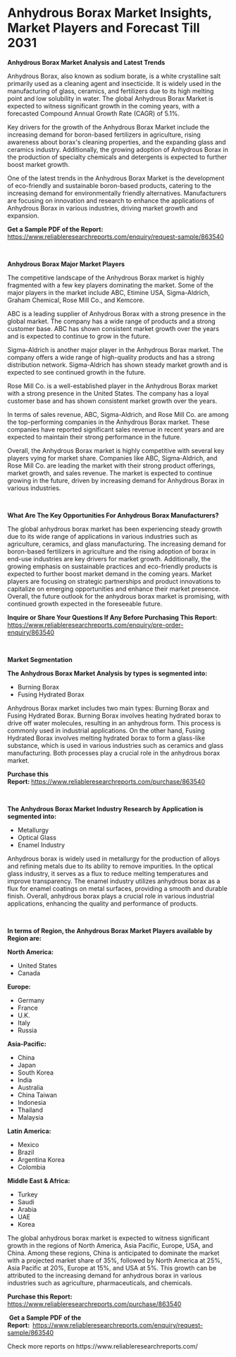 <p><h1>Anhydrous Borax Market Insights, Market Players and Forecast Till 2031</h1></p><p><strong>Anhydrous Borax Market Analysis and Latest Trends</strong></p>
<p><p>Anhydrous Borax, also known as sodium borate, is a white crystalline salt primarily used as a cleaning agent and insecticide. It is widely used in the manufacturing of glass, ceramics, and fertilizers due to its high melting point and low solubility in water. The global Anhydrous Borax Market is expected to witness significant growth in the coming years, with a forecasted Compound Annual Growth Rate (CAGR) of 5.1%.</p><p>Key drivers for the growth of the Anhydrous Borax Market include the increasing demand for boron-based fertilizers in agriculture, rising awareness about borax's cleaning properties, and the expanding glass and ceramics industry. Additionally, the growing adoption of Anhydrous Borax in the production of specialty chemicals and detergents is expected to further boost market growth.</p><p>One of the latest trends in the Anhydrous Borax Market is the development of eco-friendly and sustainable boron-based products, catering to the increasing demand for environmentally friendly alternatives. Manufacturers are focusing on innovation and research to enhance the applications of Anhydrous Borax in various industries, driving market growth and expansion.</p></p>
<p><strong>Get a Sample PDF of the Report:&nbsp;</strong> <a href="https://www.reliableresearchreports.com/enquiry/request-sample/863540">https://www.reliableresearchreports.com/enquiry/request-sample/863540</a></p>
<p>&nbsp;</p>
<p><strong>Anhydrous Borax Major Market Players</strong></p>
<p><p>The competitive landscape of the Anhydrous Borax market is highly fragmented with a few key players dominating the market. Some of the major players in the market include ABC, Etimine USA, Sigma-Aldrich, Graham Chemical, Rose Mill Co., and Kemcore.</p><p>ABC is a leading supplier of Anhydrous Borax with a strong presence in the global market. The company has a wide range of products and a strong customer base. ABC has shown consistent market growth over the years and is expected to continue to grow in the future.</p><p>Sigma-Aldrich is another major player in the Anhydrous Borax market. The company offers a wide range of high-quality products and has a strong distribution network. Sigma-Aldrich has shown steady market growth and is expected to see continued growth in the future.</p><p>Rose Mill Co. is a well-established player in the Anhydrous Borax market with a strong presence in the United States. The company has a loyal customer base and has shown consistent market growth over the years.</p><p>In terms of sales revenue, ABC, Sigma-Aldrich, and Rose Mill Co. are among the top-performing companies in the Anhydrous Borax market. These companies have reported significant sales revenue in recent years and are expected to maintain their strong performance in the future.</p><p>Overall, the Anhydrous Borax market is highly competitive with several key players vying for market share. Companies like ABC, Sigma-Aldrich, and Rose Mill Co. are leading the market with their strong product offerings, market growth, and sales revenue. The market is expected to continue growing in the future, driven by increasing demand for Anhydrous Borax in various industries.</p></p>
<p>&nbsp;</p>
<p><strong>What Are The Key Opportunities For Anhydrous Borax Manufacturers?</strong></p>
<p><p>The global anhydrous borax market has been experiencing steady growth due to its wide range of applications in various industries such as agriculture, ceramics, and glass manufacturing. The increasing demand for boron-based fertilizers in agriculture and the rising adoption of borax in end-use industries are key drivers for market growth. Additionally, the growing emphasis on sustainable practices and eco-friendly products is expected to further boost market demand in the coming years. Market players are focusing on strategic partnerships and product innovations to capitalize on emerging opportunities and enhance their market presence. Overall, the future outlook for the anhydrous borax market is promising, with continued growth expected in the foreseeable future.</p></p>
<p><strong>Inquire or Share Your Questions If Any Before Purchasing This Report:</strong> <a href="https://www.reliableresearchreports.com/enquiry/pre-order-enquiry/863540">https://www.reliableresearchreports.com/enquiry/pre-order-enquiry/863540</a></p>
<p>&nbsp;</p>
<p><strong>Market Segmentation</strong></p>
<p><strong>The Anhydrous Borax Market Analysis by types is segmented into:</strong></p>
<p><ul><li>Burning Borax</li><li>Fusing Hydrated Borax</li></ul></p>
<p><p>Anhydrous Borax market includes two main types: Burning Borax and Fusing Hydrated Borax. Burning Borax involves heating hydrated borax to drive off water molecules, resulting in an anhydrous form. This process is commonly used in industrial applications. On the other hand, Fusing Hydrated Borax involves melting hydrated borax to form a glass-like substance, which is used in various industries such as ceramics and glass manufacturing. Both processes play a crucial role in the anhydrous borax market.</p></p>
<p><strong>Purchase this Report:&nbsp;</strong><a href="https://www.reliableresearchreports.com/purchase/863540">https://www.reliableresearchreports.com/purchase/863540</a></p>
<p>&nbsp;</p>
<p><strong>The Anhydrous Borax Market Industry Research by Application is segmented into:</strong></p>
<p><ul><li>Metallurgy</li><li>Optical Glass</li><li>Enamel Industry</li></ul></p>
<p><p>Anhydrous borax is widely used in metallurgy for the production of alloys and refining metals due to its ability to remove impurities. In the optical glass industry, it serves as a flux to reduce melting temperatures and improve transparency. The enamel industry utilizes anhydrous borax as a flux for enamel coatings on metal surfaces, providing a smooth and durable finish. Overall, anhydrous borax plays a crucial role in various industrial applications, enhancing the quality and performance of products.</p></p>
<p>&nbsp;</p>
<p><strong>In terms of Region, the Anhydrous Borax Market Players available by Region are:</strong></p>
<p>
    <p> <strong> North America: </strong>
        <ul>
            <li>United States</li>
            <li>Canada</li>
        </ul>
        </p> 
    <p> <strong> Europe: </strong>
        <ul>
            <li>Germany</li>
            <li>France</li>
            <li>U.K.</li>
            <li>Italy</li>
            <li>Russia</li>
        </ul>
        </p> 
    <p> <strong> Asia-Pacific: </strong>
        <ul>
            <li>China</li>
            <li>Japan</li>
            <li>South Korea</li>
            <li>India</li>
            <li>Australia</li>
            <li>China Taiwan</li>
            <li>Indonesia</li>
            <li>Thailand</li>
            <li>Malaysia</li>
        </ul>
        </p> 
    <p> <strong> Latin America: </strong>
        <ul>
            <li>Mexico</li>
            <li>Brazil</li>
            <li>Argentina Korea</li>
            <li>Colombia</li>
        </ul>
        </p> 
    <p> <strong> Middle East & Africa: </strong>
        <ul>
            <li>Turkey</li>
            <li>Saudi</li>
            <li>Arabia</li>
            <li>UAE</li>
            <li>Korea</li>
        </ul>
    </p>
    </p>
<p><p>The global anhydrous borax market is expected to witness significant growth in the regions of North America, Asia Pacific, Europe, USA, and China. Among these regions, China is anticipated to dominate the market with a projected market share of 35%, followed by North America at 25%, Asia Pacific at 20%, Europe at 15%, and USA at 5%. This growth can be attributed to the increasing demand for anhydrous borax in various industries such as agriculture, pharmaceuticals, and chemicals.</p></p>
<p><strong>Purchase this Report: </strong><a href="https://www.reliableresearchreports.com/purchase/863540">https://www.reliableresearchreports.com/purchase/863540</a></p>
<p>&nbsp;<strong>Get a Sample PDF of the Report:&nbsp;&nbsp;</strong><a href="https://www.reliableresearchreports.com/enquiry/request-sample/863540">https://www.reliableresearchreports.com/enquiry/request-sample/863540</a></p>
<p><strong></strong></p>
<p>Check more reports on https://www.reliableresearchreports.com/</p>